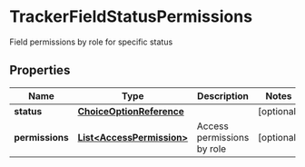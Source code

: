 

# TrackerFieldStatusPermissions

Field permissions by role for specific status
## Properties

Name | Type | Description | Notes
------------ | ------------- | ------------- | -------------
**status** | [**ChoiceOptionReference**](ChoiceOptionReference.md) |  |  [optional]
**permissions** | [**List&lt;AccessPermission&gt;**](AccessPermission.md) | Access permissions by role |  [optional]



